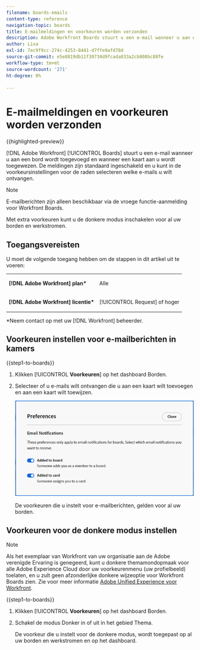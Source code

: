 ```yaml
---
filename: boards-emails
content-type: reference
navigation-topic: boards
title: E-mailmeldingen en voorkeuren worden verzonden
description: Adobe Workfront Boards stuurt u een e-mail wanneer u aan een bord wordt toegevoegd en wanneer een kaart aan u wordt toegewezen.
author: Lisa
exl-id: 7ec9f9cc-274c-4253-8441-d7ffe9afd78d
source-git-commit: e5e8819db11f39734d9fcada833a2cb808bc88fe
workflow-type: tm+mt
source-wordcount: '271'
ht-degree: 0%

---
```


# E-mailmeldingen en voorkeuren worden verzonden

{{highlighted-preview}}

[!DNL Adobe Workfront] [!UICONTROL Boards] stuurt u een e-mail wanneer u aan een bord wordt toegevoegd en wanneer een kaart aan u wordt toegewezen. De meldingen zijn standaard ingeschakeld en u kunt in de voorkeursinstellingen voor de raden selecteren welke e-mails u wilt ontvangen.

>[!NOTE]
>
>E-mailberichten zijn alleen beschikbaar via de vroege functie-aanmelding voor Workfront Boards.

<span class="preview">Met extra voorkeuren kunt u de donkere modus inschakelen voor al uw borden en werkstromen.</span>

## Toegangsvereisten

U moet de volgende toegang hebben om de stappen in dit artikel uit te voeren:

<table style="table-layout:auto"> 
 <col> 
 </col> 
 <col> 
 </col> 
 <tbody> 
  <tr> 
   <td role="rowheader"><strong>[!DNL Adobe Workfront] plan*</strong></td> 
   <td> <p>Alle</p> </td> 
  </tr> 
  <tr> 
   <td role="rowheader"><strong>[!DNL Adobe Workfront] licentie*</strong></td> 
   <td> <p>[!UICONTROL Request] of hoger</p> </td> 
  </tr> 
 </tbody> 
</table>

&#42;Neem contact op met uw [!DNL Workfront] beheerder.

## Voorkeuren instellen voor e-mailberichten in kamers

{{step1-to-boards}}

1. Klikken [!UICONTROL **Voorkeuren**] op het dashboard Borden.
1. Selecteer of u e-mails wilt ontvangen die u aan een kaart wilt toevoegen en aan een kaart wilt toewijzen.

   ![E-mailvoorkeuren voor e-mailberichten worden ingesloten](assets/boards-email-preferences.png)

   De voorkeuren die u instelt voor e-mailberichten, gelden voor al uw borden.

<div class="preview">

## Voorkeuren voor de donkere modus instellen

>[!NOTE]
>
>Als het exemplaar van Workfront van uw organisatie aan de Adobe verenigde Ervaring is genegeerd, kunt u donkere themamondopmaak voor alle Adobe Experience Cloud door uw voorkeurenmenu (uw profielbeeld) toelaten, en u zult geen afzonderlijke donkere wijzeoptie voor Workfront Boards zien. Zie voor meer informatie [Adobe Unified Experience voor Workfront](/help/quicksilver/workfront-basics/navigate-workfront/workfront-navigation/adobe-unified-experience.md).

{{step1-to-boards}}

1. Klikken [!UICONTROL **Voorkeuren**] op het dashboard Borden.
1. Schakel de modus Donker in of uit in het gebied Thema.

   De voorkeur die u instelt voor de donkere modus, wordt toegepast op al uw borden en werkstromen en op het dashboard.

</div>
